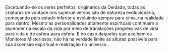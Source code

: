 ﻿Excetuando-se os seres perfeitos, originários da Deidade, todas as criaturas de vontade nos superuniversos são de natureza evolucionária, começando pelo estado inferior e evoluindo sempre para cima, na realidade para dentro. Mesmo as personalidades altamente espirituais continuam a ascender na escala da vida por meio de translações progressivas de vida para vida e de esfera para esfera. E no caso daqueles que acolhem os Monitores Misteriosos, não há na verdade limite às alturas possíveis para sua ascensão espiritual e realização no universo.
